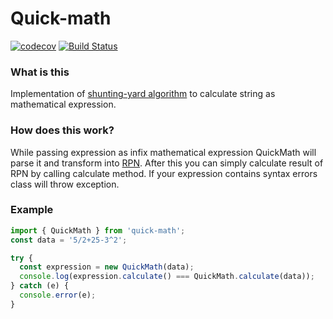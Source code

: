# Quick-math
[![codecov](https://codecov.io/gh/dev-syco/quick-math/branch/master/graph/badge.svg)](https://codecov.io/gh/dev-syco/quick-math)
[![Build Status](https://travis-ci.org/dev-syco/quick-math.svg?branch=master)](https://travis-ci.org/dev-syco/quick-math)
### What is this
Implementation of [shunting-yard algorithm](http://en.wikipedia.org/wiki/Shunting-yard_algorithm) to calculate string as mathematical expression.
### How does this work?
While passing expression as infix mathematical expression QuickMath will parse it and transform into [RPN](https://en.wikipedia.org/wiki/Reverse_Polish_notation). After this you can simply calculate result of RPN by calling calculate method. If your expression contains syntax errors class will throw exception.
### Example
```typescript
import { QuickMath } from 'quick-math';
const data = '5/2+25-3^2';

try {
  const expression = new QuickMath(data);
  console.log(expression.calculate() === QuickMath.calculate(data));
} catch (e) {
  console.error(e);
}
```
